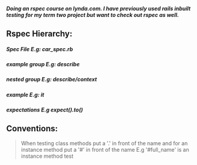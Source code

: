##### Doing an rspec course on lynda.com. I have previously used rails inbuilt testing for my term two project but want to check out rspec as well.


## Rspec Hierarchy:
##### Spec File E.g: car_spec.rb
##### example group E.g: describe
##### nested group E.g: describe/context
##### example E.g: it
##### expectations E.g expect().to()

## Conventions:
> When testing class methods put a '.' in front of the name and for an instance method put a '#' in front of the name E.g '#full_name' is an instance method test
